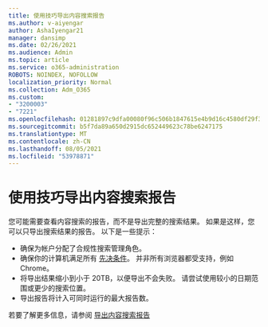 ```yaml
---
title: 使用技巧导出内容搜索报告
ms.author: v-aiyengar
author: AshaIyengar21
manager: dansimp
ms.date: 02/26/2021
ms.audience: Admin
ms.topic: article
ms.service: o365-administration
ROBOTS: NOINDEX, NOFOLLOW
localization_priority: Normal
ms.collection: Adm_O365
ms.custom:
- "3200003"
- "7221"
ms.openlocfilehash: 01281897c9dfa00080f96c506b1847615e4b9d16c4580df29f36c9ba18950682
ms.sourcegitcommit: b5f7da89a650d2915dc652449623c78be6247175
ms.translationtype: MT
ms.contentlocale: zh-CN
ms.lasthandoff: 08/05/2021
ms.locfileid: "53978871"
---
```

# <a name="tips-for-exporting-a-report-for-content-search"></a>使用技巧导出内容搜索报告

您可能需要查看内容搜索的报告，而不是导出完整的搜索结果。 如果是这样，您可以只导出搜索结果的报告。 以下是一些提示：

- 确保为帐户分配了合规性搜索管理角色。
- 确保你的计算机满足所有 [先决条件](https://go.microsoft.com/fwlink/?linkid=2102407)。 并非所有浏览器都受支持，例如 Chrome。
- 将导出结果缩小到小于 20TB，以便导出不会失败。 请尝试使用较小的日期范围或更少的搜索位置。
- 导出报告将计入可同时运行的最大报告数。

若要了解更多信息，请参阅 [导出内容搜索报告](https://go.microsoft.com/fwlink/?linkid=2102409)
